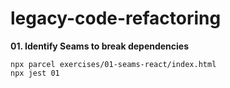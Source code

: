 # legacy-code-refactoring

**01. Identify Seams to break dependencies**

    npx parcel exercises/01-seams-react/index.html
    npx jest 01
